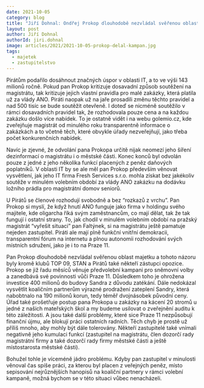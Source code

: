 ```yaml
---
date: 2021-10-05
category: blog
title: "Jiří Dohnal: Ondřej Prokop dlouhodobě nezvládal svěřenou oblast majetku a místo práce se věnoval volební kampani"
layout: post
author: Jiří Dohnal
authorId: jiri.dohnal
image: articles/2021/2021-10-05-prokop-delal-kampan.jpg
tags: 
  - majetek
  - zastupitelstvo
---
```

 
Pirátům podařilo dosáhnout značných úspor v oblasti IT, a to ve výši 143 milionů ročně. Pokud pan Prokop kritizuje dosavadní způsob soutěžení na magistrátu, tak kritizuje jejich vlastní pravidla pro malé zakázky, která platila už za vlády ANO. Piráti naopak už na jaře prosadili změnu těchto pravidel a nad 500 tisíc se bude soutěžit otevřeně. I doteď se nicméně soutěžilo v rámci dosavadních pravidel tak, že rozhodovala pouze cena a na každou zakázku došlo více nabídek. To je ostatně vidět i na webu golemio.cz, kde zveřejňuje magistrát od minulého roku transparentně informace o zakázkách a to včetně těch, které obvykle úřady nezveřejňují, jako třeba počet konkurenčních nabídek.
 
Navíc je zjevné, že odvolání pana Prokopa určitě nijak neomezí jeho šíření dezinformací o magistrátu i o městské části. Konec konců byl odvolán pouze z jedné z jeho několika funkcí placených z peněz daňových poplatníků. V oblasti IT by se ale měl pan Prokop především věnovat vysvětlení, jak jeho IT firma Fresh Services s.r.o. mohla získat bez jakékoliv soutěže v minulém volebním období za vlády ANO zakázku na dodávku ložního prádla pro magistrátní domov seniorů.
 
U Pirátů se členové rozhodují svobodně a bez “rozkazů z vrchu”. Pan Prokop si myslí, že když hnutí ANO funguje jako firma v holdingu svého majitele, kde oligarcha říká svým zaměstnancům, co mají dělat, tak že tak fungují i ostatní strany. To, jak chodil v minulém volebním období na pražský magistrát “vyřešit situaci” pan Faltýnek, si na magistrátu ještě pamatuje nejeden zastupitel.
Piráti ale mají plně funkční vnitřní demokracii, transparentní fórum na internetu a plnou autonomii rozhodování svých místních sdružení, jako je i to na Praze 11. 
 
Pan Prokop dlouhodobě nezvládal svěřenou oblast majetku a tohoto názoru byly kromě klubů TOP 09, STAN a Pirátů také někteří zástupci opozice. Prokop se již řadu měsíců věnuje předvolební kampani pro sněmovní volby a zanedbává své povinnosti vůči Praze 11.  Důsledkem toho je ohrožena investice 400 milionů do budovy Sandra z důvodu zatékání. Dále nedokázal vysvětlit koaličním partnerům výrazné prodražení zateplení Sandry, která nabobtnalo na 190 milionů korun, tedy téměř dvojnásobek původní ceny. Úřad také prošetřuje postup pana Prokopa u zakázky na kácení 20 stromů u jedné z našich mateřských škol a my budeme usilovat o zveřejnění auditu k této záležitosti. A jsou také další problémy, které sice Praze 11 nezpůsobují finanční újmu, ale blokují práci ostatních radních. Těch chyb je prostě už příliš mnoho, aby mohly být dále tolerovány. 
Někteří zastupitelé také vnímali negativně jeho kumulaci funkcí (zastupitel na magistrátu, člen dozorčí rady magistrátní firmy a také dozorčí rady firmy městské části a ještě místostarosta městské části).
 
Bohužel tohle je víceméně jádro problému. Kdyby pan zastupitel v minulosti věnoval čas spíše práci, za kterou byl placen z veřejných peněz, místo sepisování nejrůznějších hanopisů na koaliční partnery v rámci volební kampaně, možná bychom se v této situaci vůbec nenacházeli.


